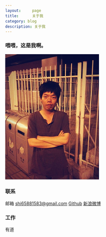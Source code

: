 ```yaml
---
layout:     page
title:      关于我
category: blog
description: 关于我
---
```


### 喂喂，这是我啊。 ###
![AboutMe](/images/about.jpg)


### 联系 ###

邮箱 <shi65881583@gmail.com> [Github](http://www.github.com/shihongzhi) [新浪微博](http://weibo.com/shiboss) 

### 工作 ###

有道